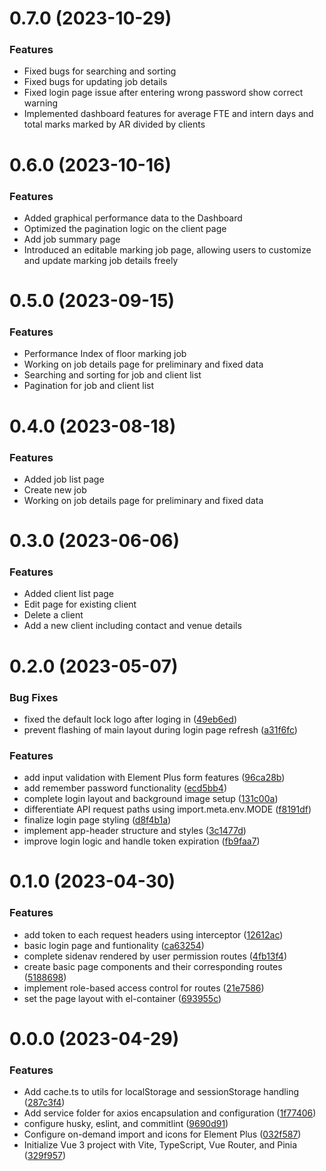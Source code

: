 # 0.7.0 (2023-10-29)

### Features

- Fixed bugs for searching and sorting
- Fixed bugs for updating job details
- Fixed login page issue after entering wrong password show correct warning
- Implemented dashboard features for average FTE and intern days and total marks marked by AR divided by clients
  
# 0.6.0 (2023-10-16)

### Features

- Added graphical performance data to the Dashboard
- Optimized the pagination logic on the client page
- Add job summary page
- Introduced an editable marking job page, allowing users to customize and update marking job details freely

# 0.5.0 (2023-09-15)

### Features

- Performance Index of floor marking job
- Working on job details page for preliminary and fixed data
- Searching and sorting for job and client list
- Pagination for job and client list
  
# 0.4.0 (2023-08-18)

### Features

- Added job list page
- Create new job
- Working on job details page for preliminary and fixed data

# 0.3.0 (2023-06-06)

### Features

- Added client list page
- Edit page for existing client
- Delete a client
- Add a new client including contact and venue details

# 0.2.0 (2023-05-07)

### Bug Fixes

- fixed the default lock logo after loging in ([49eb6ed](https://github.com/EcZww/SWEN90017-2023-TEAM-R-August-Robotics/commit/49eb6edf1f45daa70d14afd88f10d3c9decfb2cd))
- prevent flashing of main layout during login page refresh ([a31f6fc](https://github.com/EcZww/SWEN90017-2023-TEAM-R-August-Robotics/commit/a31f6fc9ef1aca6cfed49fa172489b206d33272e))

### Features

- add input validation with Element Plus form features ([96ca28b](https://github.com/EcZww/SWEN90017-2023-TEAM-R-August-Robotics/commit/96ca28b493e99556783af043144f1a13bc6035a6))
- add remember password functionality ([ecd5bb4](https://github.com/EcZww/SWEN90017-2023-TEAM-R-August-Robotics/commit/ecd5bb46debd1d03e22f2c224e90a2f1427609ac))
- complete login layout and background image setup ([131c00a](https://github.com/EcZww/SWEN90017-2023-TEAM-R-August-Robotics/commit/131c00ac99c669945cf1bced684e22e2e0e8a35a))
- differentiate API request paths using import.meta.env.MODE ([f8191df](https://github.com/EcZww/SWEN90017-2023-TEAM-R-August-Robotics/commit/f8191dfa71d909af6b7437bb05bbb5dfcf2e6e18))
- finalize login page styling ([d8f4b1a](https://github.com/EcZww/SWEN90017-2023-TEAM-R-August-Robotics/commit/d8f4b1aca5c7e72725aa1d4e440f1bd8cc96d38e))
- implement app-header structure and styles ([3c1477d](https://github.com/EcZww/SWEN90017-2023-TEAM-R-August-Robotics/commit/3c1477d94b537f8894dd4025d4b42c1886bdf91d))
- improve login logic and handle token expiration ([fb9faa7](https://github.com/EcZww/SWEN90017-2023-TEAM-R-August-Robotics/commit/fb9faa7c2e882b7268369ec26bc6daf827780bce))

# 0.1.0 (2023-04-30)

### Features

- add token to each request headers using interceptor ([12612ac](https://github.com/EcZww/SWEN90017-2023-TEAM-R-August-Robotics/commit/12612aca1342741f1bd6d2d0aa72cbdd7c638f02))
- basic login page and funtionality ([ca63254](https://github.com/EcZww/SWEN90017-2023-TEAM-R-August-Robotics/commit/ca63254ac84ee63c63f53aa95431a0a3e5ce7514))
- complete sidenav rendered by user permission routes ([4fb13f4](https://github.com/EcZww/SWEN90017-2023-TEAM-R-August-Robotics/commit/4fb13f4bf6891da30e32c2a25402fc5213d44124))
- create basic page components and their corresponding routes ([5188698](https://github.com/EcZww/SWEN90017-2023-TEAM-R-August-Robotics/commit/5188698664fffa7e339574b37f8f08f5ca773e8a))
- implement role-based access control for routes ([21e7586](https://github.com/EcZww/SWEN90017-2023-TEAM-R-August-Robotics/commit/21e75863760f370f3c6baa650146d7ea0bccf7f6))
- set the page layout with el-container ([693955c](https://github.com/EcZww/SWEN90017-2023-TEAM-R-August-Robotics/commit/693955cc9b3608a44cfe2c137d8db63fe9ab1306))

# 0.0.0 (2023-04-29)

### Features

- Add cache.ts to utils for localStorage and sessionStorage handling ([287c3f4](https://github.com/EcZww/SWEN90017-2023-TEAM-R-August-Robotics/commit/287c3f405ecfd2c21eb0b5e035cc2f9a3515dfaa))
- Add service folder for axios encapsulation and configuration ([1f77406](https://github.com/EcZww/SWEN90017-2023-TEAM-R-August-Robotics/commit/1f7740670d4fb8ffcd7248b53318722d1c6b1429))
- configure husky, eslint, and commitlint ([9690d91](https://github.com/EcZww/SWEN90017-2023-TEAM-R-August-Robotics/commit/9690d91e8429fb8eb14217afb86a17db8bc44b57))
- Configure on-demand import and icons for Element Plus ([032f587](https://github.com/EcZww/SWEN90017-2023-TEAM-R-August-Robotics/commit/032f58781b251dc64432df4099cf1a748b9585ec))
- Initialize Vue 3 project with Vite, TypeScript, Vue Router, and Pinia ([329f957](https://github.com/EcZww/SWEN90017-2023-TEAM-R-August-Robotics/commit/329f9576a9d62fbb627b1fc49620e260213622e3))
